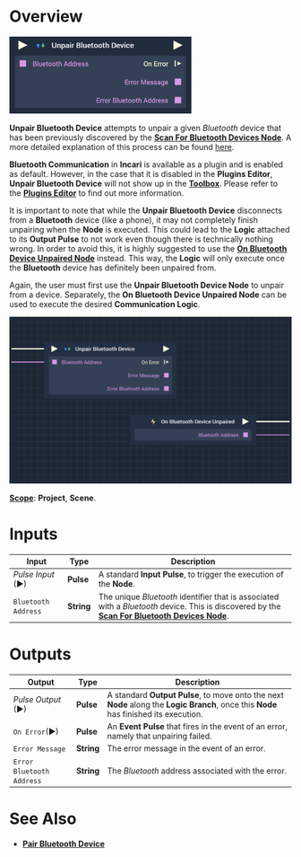 # Overview

![The Unpair Bluetooth Device Node.](../../../.gitbook/assets/unpairbluetoothdevicenode.png)

**Unpair Bluetooth Device** attempts to unpair a given *Bluetooth* device that has been previously discovered by the [**Scan For Bluetooth Devices Node**](scanforbluetoothdevices.md). A more detailed explanation of this process can be found [here](README.md#bluetooth-guideline).

**Bluetooth Communication** in **Incari** is available as a plugin and is enabled as default. However, in the case that it is disabled in the **Plugins Editor**, **Unpair Bluetooth Device** will not show up in the [**Toolbox**](../../overview.md). Please refer to the [**Plugins Editor**](../../../modules/plugins/README.md) to find out more information.

It is important to note that while the **Unpair Bluetooth Device** disconnects from a **Bluetooth** device (like a phone), it may not completely finish unpairing when the **Node** is executed. This could lead to the **Logic** attached to its **Output Pulse** to not work even though there is technically nothing wrong. In order to avoid this, it is highly suggested to use the [**On Bluetooth Device Unpaired Node**](events/onbluetoothdevicepaired.md) instead. This way, the **Logic** will only execute once the **Bluetooth** device has definitely been unpaired from.

Again, the user must first use the **Unpair Bluetooth Device Node** to unpair from a device. Separately, the **On Bluetooth Device Unpaired Node** can be used to execute the desired **Communication Logic**.

![Pair Bluetooth Device Node and On Bluetooth Device Paired Configuration.](../../../.gitbook/assets/unpairbluetoothonbluetoothdeviceunpairedexample2.png)

[**Scope**](../../overview.md#scopes): **Project**, **Scene**.


# Inputs

|Input|Type|Description|
|---|---|---|
|*Pulse Input* (►)|**Pulse**|A standard **Input Pulse**, to trigger the execution of the **Node**.|
|`Bluetooth Address`|**String**|The unique *Bluetooth* identifier that is associated with a *Bluetooth* device. This is discovered by the [**Scan For Bluetooth Devices Node**](scanforbluetoothdevices.md).|

# Outputs

|Output|Type|Description|
|---|---|---|
|*Pulse Output* (►)|**Pulse**|A standard **Output Pulse**, to move onto the next **Node** along the **Logic Branch**, once this **Node** has finished its execution.|
|`On Error`(►)|**Pulse**|An **Event Pulse** that fires in the event of an error, namely that unpairing failed.|
|`Error Message`|**String**|The error message in the event of an error.|
|`Error Bluetooth Address`|**String**|The *Bluetooth* address associated with the error.|

# See Also

* [**Pair Bluetooth Device**](pairbluetoothdevices.md)

